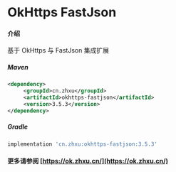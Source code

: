# OkHttps FastJson

#### 介绍

基于 OkHttps 与 FastJson 集成扩展


##### Maven

```xml
<dependency>
     <groupId>cn.zhxu</groupId>
     <artifactId>okhttps-fastjson</artifactId>
     <version>3.5.3</version>
</dependency>
```

##### Gradle

```groovy
implementation 'cn.zhxu:okhttps-fastjson:3.5.3'
```

#### 更多请参阅 [https://ok.zhxu.cn/](https://ok.zhxu.cn/)
